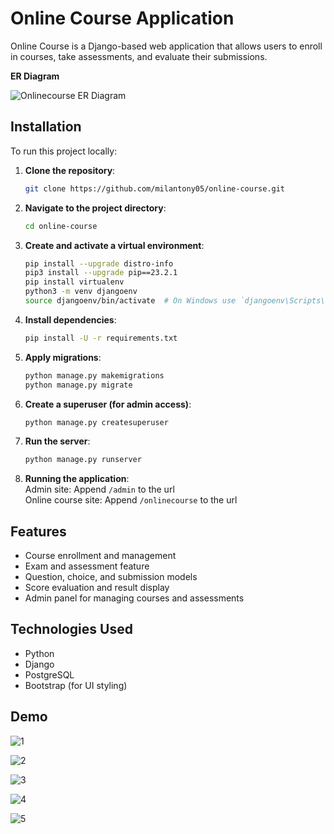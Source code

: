 # Online Course Application

Online Course is a Django-based web application that allows users to enroll in courses, take assessments, and evaluate their submissions.

**ER Diagram**

![Onlinecourse ER Diagram](https://github.com/ibm-developer-skills-network/final-cloud-app-with-database/blob/master/static/media/course_images/onlinecourse_app_er.png)

## Installation

To run this project locally:

1. **Clone the repository**:
   ```bash
   git clone https://github.com/milantony05/online-course.git
   ```
2. **Navigate to the project directory**:
   ```bash
   cd online-course
   ```
3. **Create and activate a virtual environment**:
   ```bash
   pip install --upgrade distro-info
   pip3 install --upgrade pip==23.2.1
   pip install virtualenv
   python3 -m venv djangoenv
   source djangoenv/bin/activate  # On Windows use `djangoenv\Scripts\activate`
   ```
4. **Install dependencies**:
   ```bash
   pip install -U -r requirements.txt
   ```
5. **Apply migrations**:
   ```bash
   python manage.py makemigrations
   python manage.py migrate
   ```
6. **Create a superuser (for admin access)**:
   ```bash
   python manage.py createsuperuser
   ```
7. **Run the server**:
   ```bash
   python manage.py runserver
   ```
8. **Running the application**:<br>
   Admin site: Append `/admin` to the url<br>
   Online course site: Append `/onlinecourse` to the url

## Features

- Course enrollment and management
- Exam and assessment feature
- Question, choice, and submission models
- Score evaluation and result display
- Admin panel for managing courses and assessments

## Technologies Used

- Python
- Django
- PostgreSQL
- Bootstrap (for UI styling)

## Demo

![1](https://github.com/user-attachments/assets/073f6aeb-3285-43b8-84cc-6f5223599945)

![2](https://github.com/user-attachments/assets/61a0dac4-573e-4589-a743-0f70af230644)

![3](https://github.com/user-attachments/assets/b740939e-cf1e-4b2d-b37b-42f35ebd1f99)

![4](https://github.com/user-attachments/assets/fa25202c-ebc0-471c-990f-63cc6e6af91f)

![5](https://github.com/user-attachments/assets/4e683998-482a-4c9e-9815-8439f01c9fe2)
